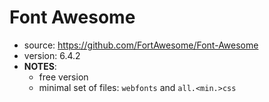 # Font Awesome

* source: https://github.com/FortAwesome/Font-Awesome
* version: 6.4.2
* __NOTES__:
  - free version
  - minimal set of files: ```webfonts``` and ```all.<min.>css```
